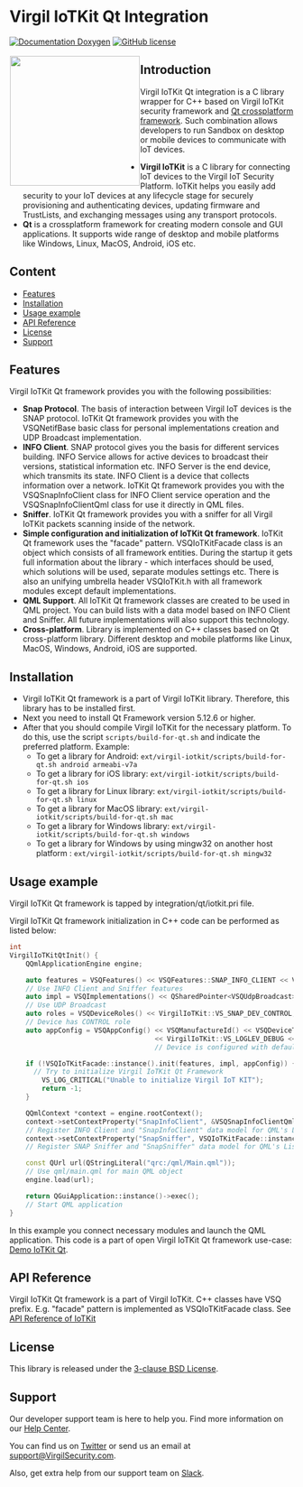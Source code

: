 # Virgil IoTKit Qt Integration
[![Documentation Doxygen](https://img.shields.io/badge/docs-doxygen-blue.svg)](https://virgilsecurity.github.io/virgil-iotkit/)
[![GitHub license](https://img.shields.io/badge/license-BSD%203--Clause-blue.svg)](https://raw.githubusercontent.com/VirgilSecurity/virgil-iotkit/release/LICENSE)



<a href="https://developer.virgilsecurity.com/docs"><img width="230px" src="https://cdn.virgilsecurity.com/assets/images/github/logos/iotkit/IoTKit.png" align="left" hspace="1" vspace="3"></a>

## Introduction
Virgil IoTKit Qt integration is a C library wrapper for C++ based on Virgil IoTKit security framework and [Qt crossplatform framework](https://www.qt.io/). Such combination allows developers to run Sandbox on desktop or mobile devices to communicate with IoT devices. 

- **Virgil IoTKit** is a C library for connecting IoT devices to the Virgil IoT Security Platform. IoTKit helps you easily add security to your IoT devices at any lifecycle stage for securely provisioning and authenticating devices, updating firmware and TrustLists, and exchanging messages using any transport protocols.
- **Qt** is a crossplatform framework for creating modern console and GUI applications. It supports wide range of desktop and mobile platforms like Windows, Linux, MacOS, Android, iOS etc.

## Content
- [Features](#features)
- [Installation](#installation)
- [Usage example](#example)
- [API Reference](#api-reference)
- [License](#license)
- [Support](#support)

<div id='features'/>

## Features
Virgil IoTKit Qt framework provides you with the following possibilities:
- **Snap Protocol**. The basis of interaction between Virgil IoT devices is the SNAP protocol. IoTKit Qt framework provides you with the VSQNetifBase basic class for personal implementations creation and UDP Broadcast implementation.
- **INFO Client**. SNAP protocol gives you the basis for different services building. INFO Service allows for active devices to broadcast their versions, statistical information etc. INFO Server is the end device, which transmits its state. INFO Client is a device that collects information over a network. IoTKit Qt framework provides you with the VSQSnapInfoClient class for INFO Client service operation and the VSQSnapInfoClientQml class for use it directly in QML files.
- **Sniffer**. IoTKit Qt framework provides you with a sniffer for all Virgil IoTKit packets scanning inside of the network.
- **Simple configuration and initialization of IoTKit Qt framework**. IoTKit Qt framework uses the "facade" pattern. VSQIoTKitFacade class is an object which consists of all framework entities. During the startup it gets full information about the library - which interfaces should be used, which solutions will be used, separate modules settings etc. There is also an unifying umbrella header VSQIoTKit.h with all framework modules except default implementations.
- **QML Support**. All IoTKit Qt framework classes are created to be used in QML project. You can build lists with a data model based on INFO Client and Sniffer. All future implementations will also support this technology.
- **Cross-platform**. Library is implemented on C++ classes based on Qt cross-platform library. Different desktop and mobile platforms like Linux, MacOS, Windows, Android, iOS are supported.

<div id='installation'/>

## Installation
- Virgil IoTKit Qt framework is a part of Virgil IoTKit library. Therefore, this library has to be installed first.
- Next you need to install Qt Framework version 5.12.6 or higher.
- After that you should compile Virgil IoTKit for the necessary platform. To do this, use the script `scripts/build-for-qt.sh` and indicate the preferred platform. Example:
  - To get a library for Android: `ext/virgil-iotkit/scripts/build-for-qt.sh android armeabi-v7a`
  - To get a library for iOS library: `ext/virgil-iotkit/scripts/build-for-qt.sh ios`
  - To get a library for Linux library: `ext/virgil-iotkit/scripts/build-for-qt.sh linux`
  - To get a library for MacOS library: `ext/virgil-iotkit/scripts/build-for-qt.sh mac`
  - To get a library for Windows library: `ext/virgil-iotkit/scripts/build-for-qt.sh windows`
  - To get a library for Windows by using mingw32 on another host platform : `ext/virgil-iotkit/scripts/build-for-qt.sh mingw32`

<div id='example'/>

## Usage example

Virgil IoTKit Qt framework is tapped by integration/qt/iotkit.pri file.

Virgil IoTKit Qt framework initialization in C++ code can be performed as listed below:
```cpp
int
VirgilIoTKitQtInit() {
    QQmlApplicationEngine engine;

    auto features = VSQFeatures() << VSQFeatures::SNAP_INFO_CLIENT << VSQFeatures::SNAP_SNIFFER;    
    // Use INFO Client and Sniffer features
    auto impl = VSQImplementations() << QSharedPointer<VSQUdpBroadcast>::create();                  
    // Use UDP Broadcast
    auto roles = VSQDeviceRoles() << VirgilIoTKit::VS_SNAP_DEV_CONTROL;                             
    // Device has CONTROL role
    auto appConfig = VSQAppConfig() << VSQManufactureId() << VSQDeviceType() << VSQDeviceSerial()
                                    << VirgilIoTKit::VS_LOGLEV_DEBUG << roles << VSQSnapSnifferQmlConfig();
                                    // Device is configured with default options, logger level is DEBUG

    if (!VSQIoTKitFacade::instance().init(features, impl, appConfig)) {                             
      // Try to initialize Virgil IoTKit Qt Framework
        VS_LOG_CRITICAL("Unable to initialize Virgil IoT KIT");
        return -1;
    }

    QQmlContext *context = engine.rootContext();
    context->setContextProperty("SnapInfoClient", &VSQSnapInfoClientQml::instance());               
    // Register INFO Client and "SnapInfoClient" data model for QML's ListView
    context->setContextProperty("SnapSniffer", VSQIoTKitFacade::instance().snapSniffer());          
    // Register SNAP Sniffer and "SnapSniffer" data model for QML's ListView

    const QUrl url(QStringLiteral("qrc:/qml/Main.qml"));                                            
    // Use qml/main.qml for main QML object
    engine.load(url);

    return QGuiApplication::instance()->exec();                                                     
    // Start QML application
}
```

In this example you connect necessary modules and launch the QML application. This code is a part of open Virgil IoTKit Qt framework use-case: [Demo IoTKit Qt](https://github.com/VirgilSecurity/demo-iotkit-qt/).

<div id='api-reference'/>

## API Reference
Virgil IoTKit Qt framework is a part of Virgil IoTKit. C++ classes have VSQ prefix. E.g. "facade" pattern is implemented as VSQIoTKitFacade class. See [API Reference of IoTKit](https://virgilsecurity.github.io/virgil-iotkit/)

<div id='license'/>

## License

This library is released under the [3-clause BSD License](LICENSE).

<div id='support'/>

## Support
Our developer support team is here to help you. Find more information on our [Help Center](https://help.virgilsecurity.com/).

You can find us on [Twitter](https://twitter.com/VirgilSecurity) or send us an email at support@VirgilSecurity.com.

Also, get extra help from our support team on [Slack](https://virgilsecurity.com/join-community).
